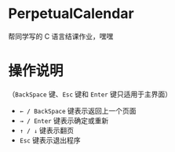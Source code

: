 # PerpetualCalendar
帮同学写的 C 语言结课作业，嘿嘿

# 操作说明
（`BackSpace` 键、`Esc` 键和 `Enter` 键只适用于主界面）
- `← / BackSpace` 键表示返回上一个页面
- `→ / Enter` 键表示确定或重新
- `↑ / ↓` 键表示翻页
- `Esc` 键表示退出程序
